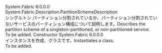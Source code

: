 <Type Name="SingletonPartitionSchemeDescription" FullName="System.Fabric.Description.SingletonPartitionSchemeDescription">
  <TypeSignature Language="C#" Value="public sealed class SingletonPartitionSchemeDescription : System.Fabric.Description.PartitionSchemeDescription" />
  <TypeSignature Language="ILAsm" Value=".class public auto ansi sealed beforefieldinit SingletonPartitionSchemeDescription extends System.Fabric.Description.PartitionSchemeDescription" />
  <TypeSignature Language="DocId" Value="T:System.Fabric.Description.SingletonPartitionSchemeDescription" />
  <TypeSignature Language="VB.NET" Value="Public NotInheritable Class SingletonPartitionSchemeDescription&#xA;Inherits PartitionSchemeDescription" />
  <TypeSignature Language="F#" Value="type SingletonPartitionSchemeDescription = class&#xA;    inherit PartitionSchemeDescription" />
  <AssemblyInfo>
    <AssemblyName>System.Fabric</AssemblyName>
    <AssemblyVersion>6.0.0.0</AssemblyVersion>
  </AssemblyInfo>
  <Base>
    <BaseTypeName>System.Fabric.Description.PartitionSchemeDescription</BaseTypeName>
  </Base>
  <Interfaces />
  <Docs>
    <summary>
      <para><span data-ttu-id="7f89d-101">シングルトン パーティション分割されているか、パーティション分割されていないサービスのパーティション構成について説明します。</span><span class="sxs-lookup"><span data-stu-id="7f89d-101">Describes the partition scheme of a singleton-partitioned, or non-partitioned service.</span></span></para>
    </summary>
    <remarks>To be added.</remarks>
  </Docs>
  <Members>
    <Member MemberName=".ctor">
      <MemberSignature Language="C#" Value="public SingletonPartitionSchemeDescription ();" />
      <MemberSignature Language="ILAsm" Value=".method public hidebysig specialname rtspecialname instance void .ctor() cil managed" />
      <MemberSignature Language="DocId" Value="M:System.Fabric.Description.SingletonPartitionSchemeDescription.#ctor" />
      <MemberSignature Language="VB.NET" Value="Public Sub New ()" />
      <MemberType>Constructor</MemberType>
      <AssemblyInfo>
        <AssemblyName>System.Fabric</AssemblyName>
        <AssemblyVersion>6.0.0.0</AssemblyVersion>
      </AssemblyInfo>
      <Parameters />
      <Docs>
        <summary>
          <para><span data-ttu-id="7f89d-102">インスタンスを作成、<see cref="T:System.Fabric.Description.SingletonPartitionSchemeDescription" />クラスです。</span><span class="sxs-lookup"><span data-stu-id="7f89d-102">Instantiates a <see cref="T:System.Fabric.Description.SingletonPartitionSchemeDescription" /> class.</span></span></para>
        </summary>
        <remarks>To be added.</remarks>
      </Docs>
    </Member>
  </Members>
</Type>